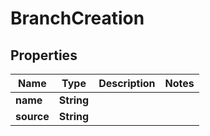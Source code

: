

# BranchCreation


## Properties

| Name | Type | Description | Notes |
|------------ | ------------- | ------------- | -------------|
|**name** | **String** |  |  |
|**source** | **String** |  |  |



